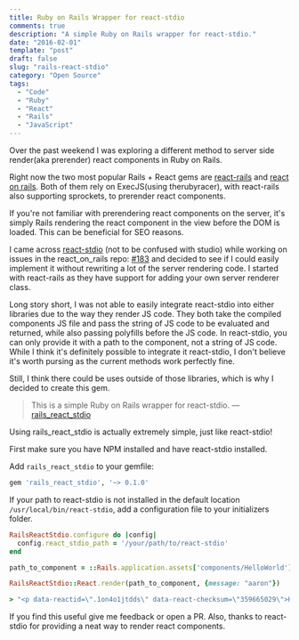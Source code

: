 ```yaml
---
title: Ruby on Rails Wrapper for react-stdio
comments: true
description: "A simple Ruby on Rails wrapper for react-stdio."
date: "2016-02-01"
template: "post"
draft: false
slug: "rails-react-stdio"
category: "Open Source"
tags:
  - "Code"
  - "Ruby"
  - "React"
  - "Rails"
  - "JavaScript"
---
```


Over the past weekend I was exploring a different method to server side render(aka prerender) react components in Ruby on Rails.

Right now the two most popular  Rails + React gems are [react-rails](https://github.com/reactjs/react-rails) and [react on rails](https://github.com/shakacode/react_on_rails). Both of them rely on ExecJS(using therubyracer), with react-rails also supporting sprockets, to prerender react components.

If you're not familiar with prerendering react components on the server, it's simply Rails rendering the react component in the view before the DOM is loaded. This can be beneficial for SEO reasons.

I came across [react-stdio](https://github.com/mjackson/react-stdio) (not to be confused with studio) while working on issues in the react_on_rails repo: [#183](https://github.com/shakacode/react_on_rails/issues/183) and decided to see if I could easily implement it without rewriting a lot of the server rendering code. I started with react-rails as they have support for adding your own server renderer class.

Long story short, I was not able to easily integrate react-stdio into either libraries due to the way they render JS code. They both take the compiled components JS file and pass the string of JS code to be evaluated and returned, while also passing polyfills before the JS code. In react-stdio, you can only provide it with a path to the component, not a string of JS code. While I think it's definitely possible to integrate it react-stdio, I don't believe it's worth pursing as the current methods work perfectly fine.

Still, I think there could be uses outside of those libraries, which is why I decided to create this gem.

> This is a simple Ruby on Rails wrapper for react-stdio.
> &mdash; [rails_react_stdio](https://github.com/aaronvb/rails_react_stdio)

Using rails_react_stdio is actually extremely simple, just like react-stdio!

First make sure you have NPM installed and have react-stdio installed.

Add `rails_react_stdio` to your gemfile:

```ruby
gem 'rails_react_stdio', '~> 0.1.0'
```

If your path to react-stdio is not installed in the default location `/usr/local/bin/react-stdio`, add a configuration file to your initializers folder.

```ruby
RailsReactStdio.configure do |config|
  config.react_stdio_path = '/your/path/to/react-stdio'
end
```

```ruby
path_to_component = ::Rails.application.assets['components/HelloWorld'].filename

RailsReactStdio::React.render(path_to_component, {message: "aaron"})

> "<p data-reactid=\".1on4o1jtdds\" data-react-checksum=\"359665029\">Hello, aaron</p>"
```

If you find this useful give me feedback or open a PR. Also, thanks to react-stdio for providing a neat way to render react components.
